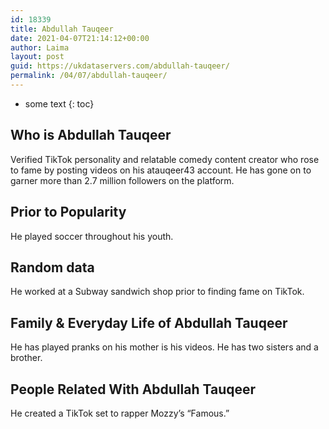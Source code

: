 ```yaml
---
id: 18339
title: Abdullah Tauqeer
date: 2021-04-07T21:14:12+00:00
author: Laima
layout: post
guid: https://ukdataservers.com/abdullah-tauqeer/
permalink: /04/07/abdullah-tauqeer/
---
```


* some text
{: toc}


## Who is Abdullah Tauqeer
                  
                  
                  
Verified TikTok personality and relatable comedy content creator who rose to fame by posting videos on his atauqeer43 account. He has gone on to garner more than 2.7 million followers on the platform.
                  
              
            
              
            
                
                
                
## Prior to Popularity
                  
                  
                  
He played soccer throughout his youth.
                  
              
            
              
            
                
                
                
## Random data
                  
                  
                  
He worked at a Subway sandwich shop prior to finding fame on TikTok.
                  
              
            
              
            
                
                
                
## Family & Everyday Life of Abdullah Tauqeer
                  
                  
                  
He has played pranks on his mother is his videos. He has two sisters and a brother.
                  
              
            
              
            
                
                
                
## People Related With Abdullah Tauqeer
                  
                  
                  
He created a TikTok set to rapper Mozzy&#8217;s &#8220;Famous.&#8221; 
                  
              
            
              
            
                
              
            
              
              
            
            
              
            
          
          
          